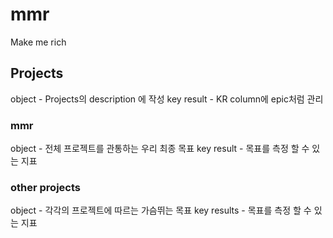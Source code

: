 # mmr
Make me rich

## Projects
object - Projects의 description 에 작성
key result - KR column에 epic처럼 관리

### mmr
object - 전체 프로젝트를 관통하는 우리 최종 목표
key result - 목표를 측정 할 수 있는 지표
 
### other projects
object - 각각의 프로젝트에 따르는 가슴뛰는 목표
key results - 목표를 측정 할 수 있는 지표

